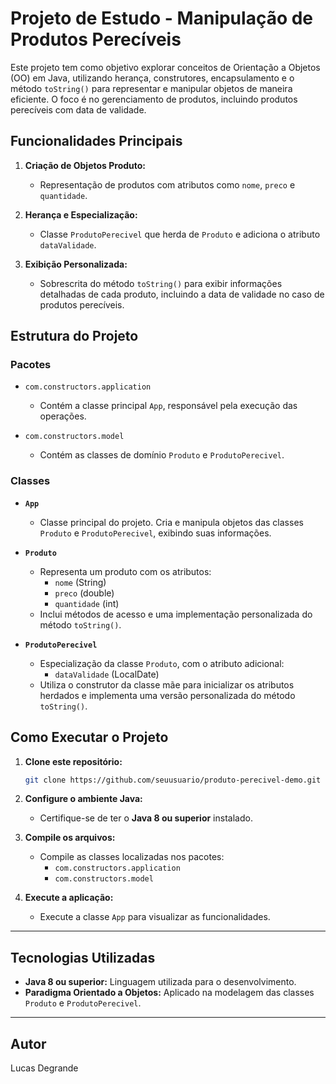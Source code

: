 # Projeto de Estudo - Manipulação de Produtos Perecíveis

Este projeto tem como objetivo explorar conceitos de Orientação a Objetos (OO) em Java, utilizando herança, construtores, encapsulamento e o método `toString()` para representar e manipular objetos de maneira eficiente. O foco é no gerenciamento de produtos, incluindo produtos perecíveis com data de validade.

## Funcionalidades Principais

1. **Criação de Objetos Produto:**
    - Representação de produtos com atributos como `nome`, `preco` e `quantidade`.

2. **Herança e Especialização:**
    - Classe `ProdutoPerecivel` que herda de `Produto` e adiciona o atributo `dataValidade`.

3. **Exibição Personalizada:**
    - Sobrescrita do método `toString()` para exibir informações detalhadas de cada produto, incluindo a data de validade no caso de produtos perecíveis.

## Estrutura do Projeto

### Pacotes

- `com.constructors.application`
    - Contém a classe principal `App`, responsável pela execução das operações.

- `com.constructors.model`
    - Contém as classes de domínio `Produto` e `ProdutoPerecivel`.

### Classes

- **`App`**
    - Classe principal do projeto. Cria e manipula objetos das classes `Produto` e `ProdutoPerecivel`, exibindo suas informações.

- **`Produto`**
    - Representa um produto com os atributos:
        - `nome` (String)
        - `preco` (double)
        - `quantidade` (int)
    - Inclui métodos de acesso e uma implementação personalizada do método `toString()`.

- **`ProdutoPerecivel`**
    - Especialização da classe `Produto`, com o atributo adicional:
        - `dataValidade` (LocalDate)
    - Utiliza o construtor da classe mãe para inicializar os atributos herdados e implementa uma versão personalizada do método `toString()`.

## Como Executar o Projeto

1. **Clone este repositório:**
   ```bash
   git clone https://github.com/seuusuario/produto-perecivel-demo.git
   ```
   
2. **Configure o ambiente Java:**
    - Certifique-se de ter o **Java 8 ou superior** instalado.


3. **Compile os arquivos:**
    - Compile as classes localizadas nos pacotes:
        - `com.constructors.application`
        - `com.constructors.model`


4. **Execute a aplicação:**
    - Execute a classe `App` para visualizar as funcionalidades.

---

## Tecnologias Utilizadas

- **Java 8 ou superior:** Linguagem utilizada para o desenvolvimento.
- **Paradigma Orientado a Objetos:** Aplicado na modelagem das classes `Produto` e `ProdutoPerecivel`.

---

## Autor
Lucas Degrande